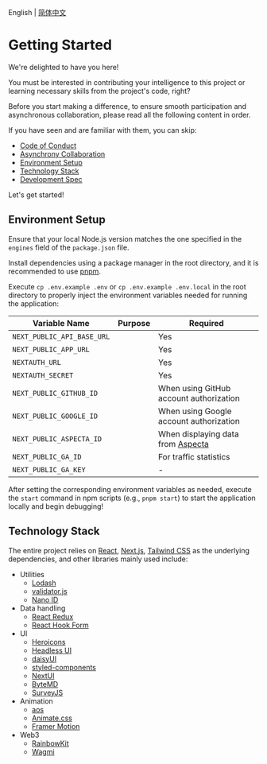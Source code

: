 English | [简体中文](./zh.md)

# Getting Started

We're delighted to have you here!

You must be interested in contributing your intelligence to this project or learning necessary skills from the project's code, right?

Before you start making a difference, to ensure smooth participation and asynchronous collaboration, please read all the following content in order.

If you have seen and are familiar with them, you can skip:

- [Code of Conduct](https://openbuildxyz.github.io/eco/guides/code-of-conduct/)
- [Asynchrony Collaboration](https://github.com/openbuildxyz/.github/blob/main/docs/collaboration/en.md)
- [Environment Setup](#environment-setup)
- [Technology Stack](#technology-stack)
- [Development Spec](../spec/en.md)

Let's get started!

## Environment Setup

Ensure that your local Node.js version matches the one specified in the `engines` field of the `package.json` file.

Install dependencies using a package manager in the root directory, and it is recommended to use [pnpm](https://pnpm.io).

Execute `cp .env.example .env` or `cp .env.example .env.local` in the root directory to properly inject the environment variables needed for running the application:

| Variable Name | Purpose | Required |
| --- | --- | --- |
| `NEXT_PUBLIC_API_BASE_URL` |  | Yes |
| `NEXT_PUBLIC_APP_URL` |  | Yes |
| `NEXTAUTH_URL` |  | Yes |
| `NEXTAUTH_SECRET` |  | Yes |
| `NEXT_PUBLIC_GITHUB_ID` |  | When using GitHub account authorization |
| `NEXT_PUBLIC_GOOGLE_ID` |  | When using Google account authorization |
| `NEXT_PUBLIC_ASPECTA_ID` |  | When displaying data from [Aspecta](https://aspecta.id) |
| `NEXT_PUBLIC_GA_ID` |  | For traffic statistics |
| `NEXT_PUBLIC_GA_KEY` |  | - |

After setting the corresponding environment variables as needed, execute the `start` command in npm scripts (e.g., `pnpm start`) to start the application locally and begin debugging!

## Technology Stack

The entire project relies on [React](https://react.dev/), [Next.js](https://nextjs.org/), [Tailwind CSS](https://tailwindcss.com/) as the underlying dependencies, and other libraries mainly used include:

- Utilities
  - [Lodash](https://lodash.com/)
  - [validator.js](https://github.com/validatorjs/validator.js)
  - [Nano ID](https://zelark.github.io/nano-id-cc/)
- Data handling
  - [React Redux](https://react-redux.js.org/)
  - [React Hook Form](https://www.react-hook-form.com/)
- UI
  - [Heroicons](https://heroicons.com/)
  - [Headless UI](https://headlessui.com/v1)
  - [daisyUI](https://daisyui.com/)
  - [styled-components](https://styled-components.com/)
  - [NextUI](https://nextui.org/)
  - [ByteMD](https://bytemd.js.org/)
  - [SurveyJS](https://surveyjs.io/)
- Animation
  - [aos](https://michalsnik.github.io/aos/)
  - [Animate.css](https://animate.style/)
  - [Framer Motion](https://www.framer.com/motion/)
- Web3
  - [RainbowKit](https://www.rainbowkit.com/)
  - [Wagmi](https://wagmi.sh/)
